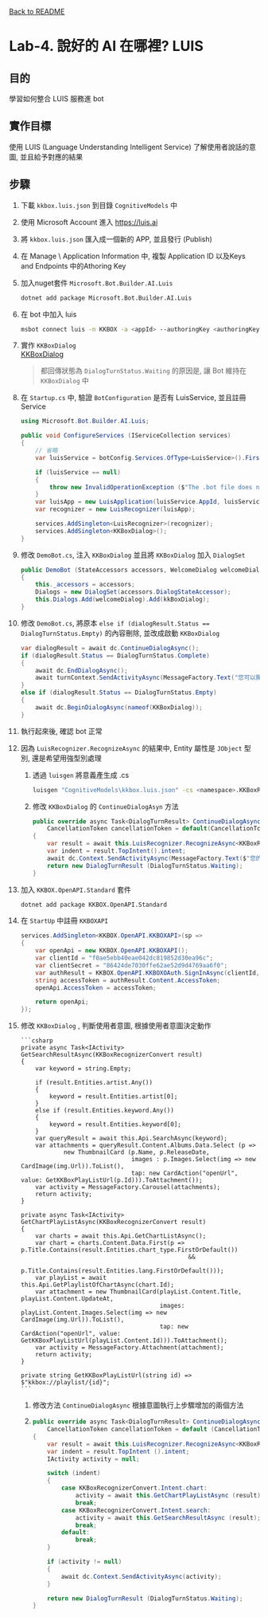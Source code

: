 [Back to README](README.md)

# Lab-4. 說好的 AI 在哪裡? LUIS
   
## 目的
學習如何整合 LUIS 服務進 bot

## 實作目標
使用 LUIS (Language Understanding Intelligent Service) 了解使用者說話的意圖, 並且給予對應的結果

## 步驟
1. 下載 `kkbox.luis.json` 到目錄 `CognitiveModels` 中
   
2. 使用 Microsoft Account 進入 https://luis.ai

3. 將 `kkbox.luis.json` 匯入成一個新的 APP, 並且發行 (Publish)

4. 在 Manage \ Application Information 中, 複製 Application ID 以及Keys and Endpoints 中的Athoring Key

5. 加入nuget套件 `Microsoft.Bot.Builder.AI.Luis` 
    ```sh
    dotnet add package Microsoft.Bot.Builder.AI.Luis
    ```

6. 在 bot 中加入 luis
    ```sh
    msbot connect luis -n KKBOX -a <appId> --authoringKey <authoringKey> --version 0.1
    ```

7. 實作 `KKBoxDialog`  
   [KKBoxDialog](code/KKBoxdialog.cs)
   
   > 都回傳狀態為 `DialogTurnStatus.Waiting` 的原因是, 讓 Bot 維持在 `KKBoxDialog` 中

8. 在 `Startup.cs` 中, 驗證 `BotConfiguration` 是否有 LuisService, 並且註冊 Service
    ```csharp
    using Microsoft.Bot.Builder.AI.Luis;

    public void ConfigureServices (IServiceCollection services)
    {
        // 省略
        var luisService = botConfig.Services.OfType<LuisService>().FirstOrDefault();

        if (luisService == null)
        {
            throw new InvalidOperationException ($"The .bot file does not contain an luis service with name '{environment}'.");
        }
        var luisApp = new LuisApplication(luisService.AppId, luisService.AuthoringKey, luisService.GetEndpoint());
        var recognizer = new LuisRecognizer(luisApp);

        services.AddSingleton<LuisRecognizer>(recognizer);
        services.AddSingleton<KKBoxDialog>();
    }
    ```

9.  修改 `DemoBot.cs`, 注入 `KKBoxDialog` 並且將 `KKBoxDialog` 加入 `DialogSet`
    ```csharp
    public DemoBot (StateAccessors accessors, WelcomeDialog welcomeDialog, KKBoxDialog kkBoxDialog)
    {
        this._accessors = accessors;
        Dialogs = new DialogSet(accessors.DialogStateAccessor);
        this.Dialogs.Add(welcomeDialog).Add(kkBoxDialog);
    }
    ```

10. 修改 `DemoBot.cs`, 將原本 `else if (dialogResult.Status == DialogTurnStatus.Empty)` 的內容刪除, 並改成啟動 `KKBoxDialog`
    ```csharp
    var dialogResult = await dc.ContinueDialogAsync();
    if (dialogResult.Status == DialogTurnStatus.Complete)
    {
        await dc.EndDialogAsync();
        await turnContext.SendActivityAsync(MessageFactory.Text("您可以開始跟我聊天"));
    }
    else if (dialogResult.Status == DialogTurnStatus.Empty)
    {
        await dc.BeginDialogAsync(nameof(KKBoxDialog));
    }
    ```

11. 執行起來後, 確認 bot 正常

12. 因為 `LuisRecognizer.RecognizeAsync` 的結果中, Entity 屬性是 `JObject` 型別, 還是希望用強型別處理
    
    1. 透過 `luisgen` 將意義產生成 .cs 
        ```sh
        luisgen "CognitiveModels\kkbox.luis.json" -cs <namespace>.KKBoxRecognizerConvert
        ```

    2. 修改 `KKBoxDialog` 的 `ContinueDialogAsyn` 方法
        ```csharp
        public override async Task<DialogTurnResult> ContinueDialogAsync(DialogContext dc, 
            CancellationToken cancellationToken = default(CancellationToken))
        {
            var result = await this.LuisRecognizer.RecognizeAsync<KKBoxRecognizerConvert>(dc.Context, cancellationToken);
            var indent = result.TopIntent().intent;
            await dc.Context.SendActivityAsync(MessageFactory.Text($"您的意圖是: {indent}, {result.Entities}"));
            return new DialogTurnResult (DialogTurnStatus.Waiting);
        }
        ```

13. 加入 `KKBOX.OpenAPI.Standard` 套件
    ```sh
    dotnet add package KKBOX.OpenAPI.Standard
    ```

14. 在 `StartUp` 中註冊 `KKBOXAPI`
    ```csharp
    services.AddSingleton<KKBOX.OpenAPI.KKBOXAPI>(sp =>
    {
        var openApi = new KKBOX.OpenAPI.KKBOXAPI();
        var clientId = "f0ae5ebb40eae042dc819852d30ea96c";
        var clientSecret = "86424de7030ffe62ae52d9d4769aa6f0";
        var authResult = KKBOX.OpenAPI.KKBOXOAuth.SignInAsync(clientId, clientSecret).Result;
        string accessToken = authResult.Content.AccessToken;
        openApi.AccessToken = accessToken;

        return openApi;
    });
    ```

15. 修改 `KKBoxDialog` , 判斷使用者意圖, 根據使用者意圖決定動作
    
        ```csharp
        private async Task<IActivity> GetSearchResultAsync(KKBoxRecognizerConvert result)
        {
            var keyword = string.Empty;

            if (result.Entities.artist.Any())
            {
                keyword = result.Entities.artist[0];
            }
            else if (result.Entities.keyword.Any())
            {
                keyword = result.Entities.keyword[0];
            }
            var queryResult = await this.Api.SearchAsync(keyword);
            var attachments = queryResult.Content.Albums.Data.Select (p =>
                    new ThumbnailCard (p.Name, p.ReleaseDate,
                                       images : p.Images.Select(img => new CardImage(img.Url)).ToList(),
                                       tap: new CardAction("openUrl", value: GetKKBoxPlayListUrl(p.Id))).ToAttachment());
            var activity = MessageFactory.Carousel(attachments);
            return activity;
        }

        private async Task<IActivity> GetChartPlayListAsync(KKBoxRecognizerConvert result)
        {
            var charts = await this.Api.GetChartListAsync();
            var chart = charts.Content.Data.First(p => p.Title.Contains(result.Entities.chart_type.FirstOrDefault()) 
                                                       && 
                                                       p.Title.Contains(result.Entities.lang.FirstOrDefault()));
            var playList = await this.Api.GetPlaylistOfChartAsync(chart.Id);
            var attachment = new ThumbnailCard(playList.Content.Title, playList.Content.UpdateAt,
                                               images: playList.Content.Images.Select(img => new CardImage(img.Url)).ToList(),
                                               tap: new CardAction("openUrl", value: GetKKBoxPlayListUrl(playList.Content.Id))).ToAttachment();
            var activity = MessageFactory.Attachment(attachment);
            return activity;
        }

        private string GetKKBoxPlayListUrl(string id) => $"kkbox://playlist/{id}";
        ```

    1. 修改方法 `ContinueDialogAsync` 根據意圖執行上步驟增加的兩個方法
    2. 
        ```csharp
        public override async Task<DialogTurnResult> ContinueDialogAsync (DialogContext dc,
            CancellationToken cancellationToken = default (CancellationToken))
        {
            var result = await this.LuisRecognizer.RecognizeAsync<KKBoxRecognizerConvert> (dc.Context, cancellationToken);
            var indent = result.TopIntent ().intent;
            IActivity activity = null;

            switch (indent)
            {
                case KKBoxRecognizerConvert.Intent.chart:
                    activity = await this.GetChartPlayListAsync (result);
                    break;
                case KKBoxRecognizerConvert.Intent.search:
                    activity = await this.GetSearchResultAsync (result);
                    break;
                default:
                    break;
            }

            if (activity != null)
            {
                await dc.Context.SendActivityAsync(activity);
            }

            return new DialogTurnResult (DialogTurnStatus.Waiting);
        }
        ```
